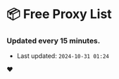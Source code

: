 # :package: Free Proxy List
### Updated every 15 minutes.

- Last updated: `2024-10-31 01:24`

:heart:
